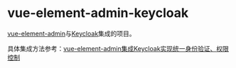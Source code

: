 # vue-element-admin-keycloak
[vue-element-admin](https://github.com/PanJiaChen/vue-element-admin)与[Keycloak](https://www.keycloak.org/)集成的项目。

具体集成方法参考：[vue-element-admin集成Keycloak实现统一身份验证、权限控制](https://juejin.im/post/5eb79c51e51d452666732f2a)